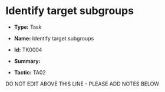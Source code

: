 # Identify target subgroups

* **Type:** Task

* **Name:** Identify target subgroups

* **Id:** TK0004

* **Summary:** 

* **Tactic:** TA02

DO NOT EDIT ABOVE THIS LINE - PLEASE ADD NOTES BELOW